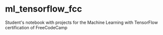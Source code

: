 # ml_tensorflow_fcc

Student's notebook with projects for the Machine Learning with TensorFlow certification of FreeCodeCamp
